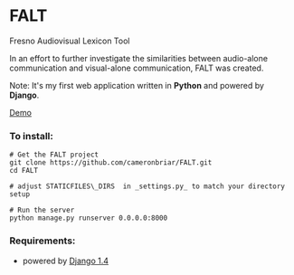 FALT
====

Fresno Audiovisual Lexicon Tool

In an effort to further investigate the similarities between audio-alone communication and visual-alone communication, FALT was created. 

Note: It's my first web application written in __Python__ and powered by __Django__.

[Demo](http://cloudedbox.com/FALT)

### To install:

	# Get the FALT project
	git clone https://github.com/cameronbriar/FALT.git
	cd FALT

	# adjust STATICFILES\_DIRS  in _settings.py_ to match your directory setup

	# Run the server
	python manage.py runserver 0.0.0.0:8000

### Requirements:

*  powered by [Django 1.4](https://www.djangoproject.com/)
